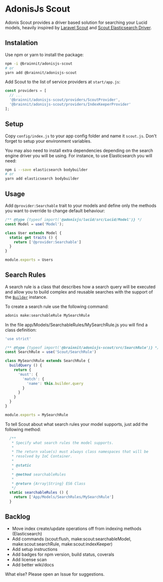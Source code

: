 # AdonisJs Scout

Adonis Scout provides a driver based solution for searching your Lucid models, heavily inspired by [Laravel Scout](https://github.com/laravel/scout) and [Scout Elasticsearch Driver](https://github.com/babenkoivan/scout-elasticsearch-driver).

## Instalation

Use npm or yarn to install the package:

```sh
npm -i @brainnit/adonisjs-scout
# or
yarn add @brainnit/adonisjs-scout
```

Add Scout to the list of service providers at `start/app.js`:

```js
const providers = [
  // ...
  '@brainnit/adonisjs-scout/providers/ScoutProvider',
  '@brainnit/adonisjs-scout/providers/IndexKeeperProvider'
];
```

## Setup

Copy `config/index.js` to your app config folder and name it `scout.js`. Don't forget to setup your environment variables.

You may also need to install extra dependencies depending on the search engine driver you will be using. For instance, to use Elasticsearch you will need:

```sh
npm i --save elasticsearch bodybuilder
# or
yarn add elasticsearch bodybuilder
```

## Usage

Add `@provider:Searchable` trait to your models and define only the methods you want to override to change default behaviour:

```js
/** @type {typeof import('@adonisjs/lucid/src/Lucid/Model')} */
const Model = use('Model');

class User extends Model {
  static get traits () {
    return ['@provider:Searchable']
  }
}

module.exports = Users
```

## Search Rules

A search rule is a class that describes how a search query will be executed and allow you to build complex and reusable searches with the support of the [`Builder`](/src/Builder.js) instance.

To create a search rule use the following command:

```sh
adonis make:searchableRule MySearchRule
```

In the file app/Models/SearchableRules/MySearchRule.js you will find a class definition:

```js
'use strict'

/** @type {typeof import('@brainnit/adonisjs-scout/src/SearchRule')} */
const SearchRule = use('Scout/SearchRule')

class MySearchRule extends SearchRule {
  buildQuery () {
    return {
      'must': {
        'match': {
          'name': this.builder.query
        }
      }
    }
  }
}

module.exports = MySearchRule
```

To tell Scout about what search rules your model supports, just add the following method:

```js
  /**
   * Specify what search rules the model supports.
   * 
   * The return value(s) must always class namespaces that will be
   * resolved by IoC Container.
   *
   * @static
   * 
   * @method searchableRules
   * 
   * @return {Array|String} ES6 Class
   */
  static searchableRules () {
    return ['App/Models/SearchRules/MySearchRule']
  }
```
## Backlog

- Move index create/update operations off from indexing methods (Elasticsearch) 
- Add commands (scout:flush, make:scout:searchableModel, make:scout:searchRule, make:scout:indexKeeper)
- Add setup instructions
- Add badges for npm version, build status, coverals
- Add license scan
- Add better wiki/docs

What else? Please open an Issue for suggestions.
